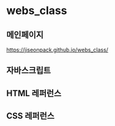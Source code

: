 # webs_class

## 메인페이지
https://jiseonpack.github.io/webs_class/

## 자바스크립트


## HTML 레퍼런스


## CSS 레퍼런스
